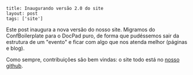 ```
title: Inaugurando versão 2.0 do site
layout: post
tags: ['site']
```

Este post inaugura a nova versão do nosso site. Migramos do ConfBoilerplate para o DocPad puro, de forma que pudéssemos sair da estrutura de um "evento" e ficar com algo que nos atenda melhor (páginas e blog).

Como sempre, contribuições são bem vindas: o site todo está no [nosso github](https://github.com/goiasjs).
